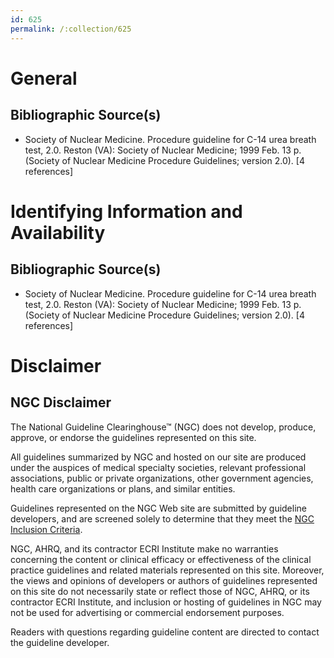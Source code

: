 ```yaml
---
id: 625
permalink: /:collection/625
---
```


# General

## Bibliographic Source(s)

- Society of Nuclear Medicine. Procedure guideline for C-14 urea breath test, 2.0. Reston (VA): Society of Nuclear Medicine; 1999 Feb. 13 p. (Society of Nuclear Medicine Procedure Guidelines; version 2.0). [4 references]

# Identifying Information and Availability

## Bibliographic Source(s)

- Society of Nuclear Medicine. Procedure guideline for C-14 urea breath test, 2.0. Reston (VA): Society of Nuclear Medicine; 1999 Feb. 13 p. (Society of Nuclear Medicine Procedure Guidelines; version 2.0). [4 references]

# Disclaimer

## NGC Disclaimer

The National Guideline Clearinghouse™ (NGC) does not develop, produce, approve, or endorse the guidelines represented on this site.

All guidelines summarized by NGC and hosted on our site are produced under the auspices of medical specialty societies, relevant professional associations, public or private organizations, other government agencies, health care organizations or plans, and similar entities.

Guidelines represented on the NGC Web site are submitted by guideline developers, and are screened solely to determine that they meet the [NGC Inclusion Criteria](/help-and-about/summaries/inclusion-criteria).

NGC, AHRQ, and its contractor ECRI Institute make no warranties concerning the content or clinical efficacy or effectiveness of the clinical practice guidelines and related materials represented on this site. Moreover, the views and opinions of developers or authors of guidelines represented on this site do not necessarily state or reflect those of NGC, AHRQ, or its contractor ECRI Institute, and inclusion or hosting of guidelines in NGC may not be used for advertising or commercial endorsement purposes.

Readers with questions regarding guideline content are directed to contact the guideline developer.

